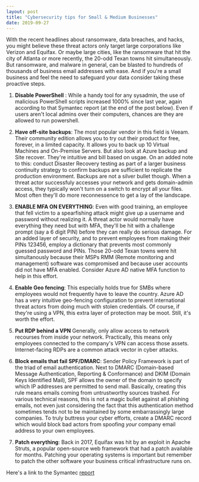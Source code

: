 ```yaml
---
layout: post
title: "Cybersecurity tips for Small & Medium Businesses"
date: 2019-09-27
---
```


With the recent headlines about ransomware, data breaches, and hacks, you might believe these threat actors only target large
corporations like Verizon and Equifax. Or maybe large cities, like the ransomware that hit the city of Atlanta or more recently, the 20-odd
Texan towns hit simultaneously. But ransomware, and malware in general, can be blasted to hundreds of thousands of business email
addresses with ease. And if you're a small business and feel the need to safeguard your data consider taking these proactive steps.

1. **Disable PowerShell** : While a handy tool for any sysadmin, the use of malicious PowerShell scripts increased 1000% since last year,
again according to that Symantec report (at the end of the post below). Even if users aren't local admins over their computers, chances are they are allowed to run powershell.

2. **Have off-site backups**: The most popular vendor in this field is Veeam. Their community edition allows you to try out their product 
for free, forever, in a limited capacity. It allows you to back up 10 Virtual Machines and On-Premise Servers. But also look at Azure backup and Site recover. They're intuitive and bill based on usgae. On an added note to this:
conduct Disaster Recovery testing as part of a larger business continuity strategy to confirm backups are sufficient to replicate the production environment.  Backups are not a silver bullet though. When a threat actor successfuly accesses your network and gets domain-admin access, they typically won't turn on a switch to encrypt all your files. Most often they'll do more reconnessence to get a lay of the landscape.

3. **ENABLE MFA ON EVERYTHING**: Even with good training, an employee that fell victim to a spearfishing attack might give up a username and password without realizing it.
A threat actor would normally have everything they need but with MFA, they'll be hit with a challenge prompt (say a 6 digit PIN) before 
they can really do serious damage. For an added layer of security,
and to prevent employees from making their PINs 123456, employ a dictionary that prevents most commonly guessed password and PINs. Those 20-odd Texan towns were hit simultanously because their MSPs RMM (Remote monitoring and management) software was compromised and because user accounts did not have MFA enabled. Consider Azure AD native MFA function to help in this effort.

4. **Enable Geo fencing**: This especially holds true for SMBs where employees would not frequently have to leave the country. Azure AD has a very intuitive 
geo-fencing configuration to prevent international threat actors from doing much with stolen credentials. Of course, if they're using a VPN, this extra layer of protection may be moot. Still, it's worth the effort.

5. **Put RDP behind a VPN** Generally, only allow access to network recourses from inside your network. Practically, this means only
employees connected to the company's VPN can access those assets. Internet-facing RDPs are a common attack vector in cyber attacks.

6. **Block emails that fail SPF/DMARC**: Sender Policy Framework is part of the triad of email authentication. Next to DMARC (Domain-based Message Authentication, Reporting & Conformance) 
and DKIM (Domain Keys Identified Mail), SPF allows the owner of the domain to specify which IP addresses are permitted to send mail. Basically, creating
this rule means emails coming from untrustworthy sources trashed. For various technical reasons, this is not a magic bullet against all phishing emails,
not even just considering the fact that this authentication method sometimes tends not to be maintained by some embarrassingly large companies.
To truly buttress your cyber efforts, create a DMARC record which would block bad actors from spoofing *your* company email address to your own employees.

7. **Patch everything**: Back in 2017, Equifax was hit by an exploit in Apache Struts, a popular open-source web framework that had a 
patch available for months. Patching your operating systems is important but remember to patch the other software your business critical infrastructure runs on.

Here's a link to the Symantec [report](https://www.symantec.com/content/dam/symantec/docs/reports/istr-24-2019-en.pdf)
